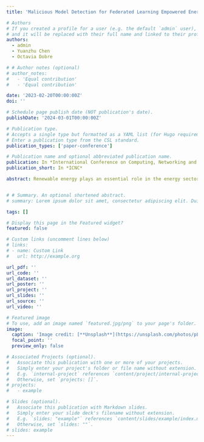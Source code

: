 ```yaml
---
title: 'Malicious Model Detection for Federated Learning Empowered Energy Storage Systems'

# Authors
# If you created a profile for a user (e.g. the default `admin` user), write the username (folder name) here
# and it will be replaced with their full name and linked to their profile.
authors:
  - admin
  - Yuanzhu Chen
  - Octavia Dobre

# # Author notes (optional)
# author_notes:
#   - 'Equal contribution'
#   - 'Equal contribution'

date: '2023-02-20T00:00:00Z'
doi: ''

# Schedule page publish date (NOT publication's date).
publishDate: '2024-03-01T00:00:00Z'

# Publication type.
# Accepts a single type but formatted as a YAML list (for Hugo requirements).
# Enter a publication type from the CSL standard.
publication_types: ['paper-conference']

# Publication name and optional abbreviated publication name.
publication: In *International Conference on Computing, Networking and Communications*
publication_short: In *ICNC*

abstract: Renewable energy plays an essential role in the energy sector and reducing carbon emissions. Energy storage is the key to releasing the full potential of renewable energy because it offers grid flexibility to ensure uninterrupted power to consumers. As a result, monitoring the operation of energy storage systems and ensuring it functions properly are foremost. Because of data scarcity and privacy concerns, multiple energy storage systems can collectively identify battery failures in a federated manner. However, such a federated learning paradigm introduces vulnerability to the system. Compromised energy storage systems can provide malicious models to jeopardize the convergence and accuracy of the global model. In order to address this problem, we propose an autoencoder-backed malicious model detection framework for federated learning empowered energy storage systems. We construct an autoencoder to calculate the reconstruction error for each updated model. By thresholding the reconstruction error with a predefined value, we are able to identify the malicious model parameters and stop them from model aggregation. Real-world experiments show that the proposed countermeasure efficaciously detects compromised model updates under strong attacks and outperforms state-of-art defense schemes.


# # Summary. An optional shortened abstract.
# summary: Lorem ipsum dolor sit amet, consectetur adipiscing elit. Duis posuere tellus ac convallis placerat. Proin tincidunt magna sed ex sollicitudin condimentum.

tags: []

# Display this page in the Featured widget?
featured: false

# Custom links (uncomment lines below)
# links:
# - name: Custom Link
#   url: http://example.org

url_pdf: ''
url_code: ''
url_dataset: ''
url_poster: ''
url_project: ''
url_slides: ''
url_source: ''
url_video: ''

# Featured image
# To use, add an image named `featured.jpg/png` to your page's folder.
image:
  caption: 'Image credit: [**Unsplash**](https://unsplash.com/photos/pLCdAaMFLTE)'
  focal_point: ''
  preview_only: false

# Associated Projects (optional).
#   Associate this publication with one or more of your projects.
#   Simply enter your project's folder or file name without extension.
#   E.g. `internal-project` references `content/project/internal-project/index.md`.
#   Otherwise, set `projects: []`.
# projects:
#   - example

# Slides (optional).
#   Associate this publication with Markdown slides.
#   Simply enter your slide deck's filename without extension.
#   E.g. `slides: "example"` references `content/slides/example/index.md`.
#   Otherwise, set `slides: ""`.
# slides: example
---
```


<!-- {{% callout note %}}
Click the _Cite_ button above to demo the feature to enable visitors to import publication metadata into their reference management software.
{{% /callout %}}

{{% callout note %}}
Create your slides in Markdown - click the _Slides_ button to check out the example.
{{% /callout %}}

Add the publication's **full text** or **supplementary notes** here. You can use rich formatting such as including [code, math, and images](https://docs.hugoblox.com/content/writing-markdown-latex/). -->
